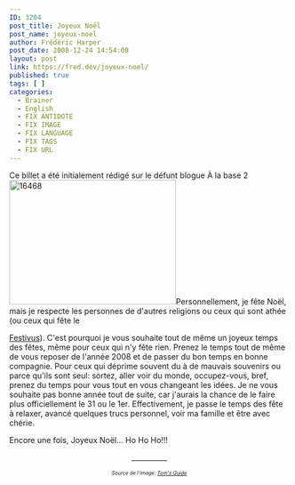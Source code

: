 ```yaml
---
ID: 3204
post_title: Joyeux Noël
post_name: joyeux-noel
author: Frédéric Harper
post_date: 2008-12-24 14:54:08
layout: post
link: https://fred.dev/joyeux-noel/
published: true
tags: [ ]
categories:
  - Brainer
  - English
  - FIX ANTIDOTE
  - FIX IMAGE
  - FIX LANGUAGE
  - FIX TAGS
  - FIX URL
---
```

<div id="deadblog">
  Ce billet a été initialement rédigé sur le défunt blogue À la base 2
</div><img title="16468" src="http://fred.dev/wp-content/uploads/2008/12/16468-300x224.jpg" alt="16468" width="300" height="224"/ En ce24 dé cembre, il me fait plaisir de vous souhaiter un Joyeux Noë l. C' est un moment de l' anné e où il fait bon de passer du temps en famille et avec les ami( e) s. Ce que je ferais bien sû r ce soir avec ma famille et demain avec la belle-famille. Bref un moment pour se retrouver avec ceux qu' on aime et non seulement pour recevoir ou donner des cadeaux. Non je ne dis pasç a avec l'â me d' un frustrer qui se dit que le temps des fê tes est rendu trop commercial. Effectivement, je crois qu' on a perdu l' essentiel, mais en tant que maté rialiste qui s' assume, donner et recevoir des cadeaux me plait aussi!< p/>Personnellement, je fête Noël, mais je respecte les personnes de d'autres religions ou ceux qui sont athée (ou ceux qui fête le 

[Festivus][1]). C'est pourquoi je vous souhaite tout de même un joyeux temps des fêtes, même pour ceux qui n'y fête rien. Prenez le temps tout de même de vous reposer de l'année 2008 et de passer du bon temps en bonne compagnie. Pour ceux qui déprime souvent du à de mauvais souvenirs ou parce qu'ils sont seul: sortez, aller voir du monde, occupez-vous, bref, prenez du temps pour vous tout en vous changeant les idées.
Je ne vous souhaite pas bonne année tout de suite, car j'aurais la chance de le faire plus officiellement le 31 ou le 1er. Effectivement, je passe le temps des fête à relaxer, avancé quelques trucs personnel, voir ma famille et être avec chérie.

Encore une fois, Joyeux Noël... Ho Ho Ho!!!

<p style="text-align:center">
  __________
</p>

<p style="text-align:center">
  <em><span style="font-size:xx-small">Source de l'image: <a title="Site web de la source de l'image" href="https://www.tomsguide.com/fr/">Tom's Guide</a> </span></em>
</p>

 [1]: https://www.michelleblanc.com/2008/12/22/joyeux-festivus/ "Billet de Michelle Blanc sur le Festivus"